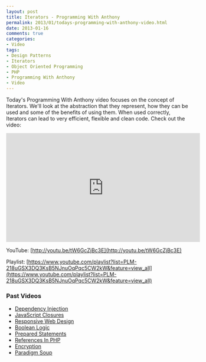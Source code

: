 ```yaml
---
layout: post
title: Iterators - Programming With Anthony
permalink: 2013/01/todays-programming-with-anthony-video.html
date: 2013-01-16
comments: true
categories:
- Video
tags:
- Design Patterns
- Iterators
- Object Oriented Programming
- PHP
- Programming With Anthony
- Video
---
```


Today's Programming With Anthony video focuses on the concept of Iterators. We'll look at the abstraction that they represent, how they can be used and some of the benefits of using them. When used correctly, Iterators can lead to very efficient, flexible and clean code. Check out the video:
<!--more-->


<iframe allowfullscreen="allowfullscreen" frameborder="0" height="295" src="http://www.youtube.com/embed/tW6GcZjBc3E" width="525"></iframe>

YouTube: [http://youtu.be/tW6GcZjBc3E](http://youtu.be/tW6GcZjBc3E)


Playlist: [https://www.youtube.com/playlist?list=PLM-218uGSX3DQ3KsB5NJnuOqPqc5CW2kW&feature=view_all](https://www.youtube.com/playlist?list=PLM-218uGSX3DQ3KsB5NJnuOqPqc5CW2kW&feature=view_all)

### Past Videos


 * [Dependency Injection](https://www.youtube.com/watch?v=IKD2-MAkXyQ)
 * [JavaScript Closures](https://www.youtube.com/watch?v=R_ZvxMyFSCU)
 * [Responsive Web Design](https://www.youtube.com/watch?v=-BVmrSG93XE)
 * [Boolean Logic](https://www.youtube.com/watch?v=udOU0gagZqg)
 * [Prepared Statements](https://www.youtube.com/watch?v=nLinqtCfhKY)
 * [References In PHP](https://www.youtube.com/watch?v=_YZIBWQr_yk)
 * [Encryption](https://www.youtube.com/watch?v=RLmuFlDygn0)
 * [Paradigm Soup](https://www.youtube.com/watch?v=CV4vPsEizJM)
